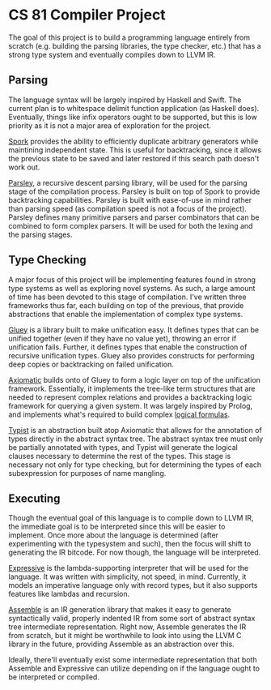 # CS 81 Compiler Project
The goal of this project is to build a programming language entirely from scratch (e.g. building the parsing libraries, the type checker, etc.) that has a strong type system and eventually compiles down to LLVM IR.

## Parsing
The language syntax will be largely inspired by Haskell and Swift. The current plan is to whitespace delimit function application (as Haskell does). Eventually, things like infix operators ought to be supported, but this is low priority as it is not a major area of exploration for the project.

[Spork](https://github.com/JadenGeller/Spork) provides the ability to efficiently duplicate arbitrary generators while maintining independent state. This is useful for backtracking, since it allows the previous state to be saved and later restored if this search path doesn't work out.

[Parsley](https://github.com/JadenGeller/Parsley), a recursive descent parsing library, will be used for the parsing stage of the compilation process. Parsley is built on top of Spork to provide backtracking capabilities. Parsley is built with ease-of-use in mind rather than parsing speed (as compilation speed is not a focus of the project). Parsley defines many primitive parsers and parser combinators that can be combined to form complex parsers. It will be used for both the lexing and the parsing stages.

## Type Checking
A major focus of this project will be implementing features found in strong type systems as well as exploring novel systems. As such, a large amount of time has been devoted to this stage of compilation. I've written three frameworks thus far, each building on top of the previous, that provide abstractions that enable the implementation of complex type systems.

[Gluey](https://github.com/JadenGeller/Gluey) is a library built to make unification easy. It defines types that can be unified together (even if they have no value yet), throwing an error if unification fails. Further, it defines types that enable the construction of recursive unification types. Gluey also provides constructs for performing deep copies or backtracking on failed unification.

[Axiomatic](https://github.com/JadenGeller/Axiomatic) builds onto of Gluey to form a logic layer on top of the unification framework. Essentially, it implements the tree-like term structures that are needed to represent complex relations and provides a backtracking logic framework for querying a given system. It was largely inspired by Prolog, and implements what's required to build complex [logical formulas](https://en.wikipedia.org/wiki/Horn_clause). 

[Typist](https://github.com/JadenGeller/Typist) is an abstraction built atop Axiomatic that allows for the annotation of types directly in the abstract syntax tree. The abstract syntax tree must only be partially annotated with types, and Typist will generate the logical clauses necessary to determine the rest of the types. This stage is necessary not only for type checking, but for determining the types of each subexpression for purposes of name mangling.

## Executing
Though the eventual goal of this language is to compile down to LLVM IR, the immediate goal is to be interpreted since this will be easier to implement. Once more about the language is determined (after experimenting with the typesystem and such), then the focus will shift to generating the IR bitcode. For now though, the language will be interpreted.

[Expressive](https://github.com/JadenGeller/Expressive) is the lambda-supporting interpreter that will be used for the language. It was written with simplicity, not speed, in mind. Currently, it models an imperative language only with record types, but it also supports features like lambdas and recursion.

[Assemble](https://github.com/JadenGeller/Assemble) is an IR generation library that makes it easy to generate syntactically valid, properly indented IR from some sort of abstract syntax tree intermediate representation. Right now, Assemble generates the IR from scratch, but it might be worthwhile to look into using the LLVM C library in the future, providing Assemble as an abstraction over this.

Ideally, there'll eventually exist some intermediate representation that both Assemble and Expressive can utilize depending on if the language ought to be interpreted or compiled.
